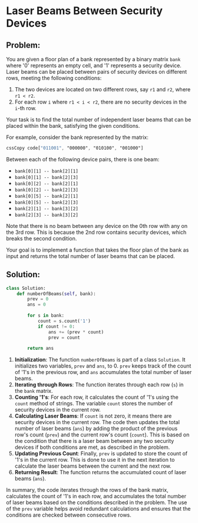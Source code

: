 # Laser Beams Between Security Devices

## **Problem:**

You are given a floor plan of a bank represented by a binary matrix `bank` where '0' represents an empty cell, and '1' represents a security device. Laser beams can be placed between pairs of security devices on different rows, meeting the following conditions:

1. The two devices are located on two different rows, say `r1` and `r2`, where `r1 < r2`.
2. For each row `i` where `r1 < i < r2`, there are no security devices in the `i`-th row.

Your task is to find the total number of independent laser beams that can be placed within the bank, satisfying the given conditions.

For example, consider the bank represented by the matrix:

```css
cssCopy code["011001", "000000", "010100", "001000"]
```

Between each of the following device pairs, there is one beam:

* `bank[0][1] -- bank[2][1]`
* `bank[0][1] -- bank[2][3]`
* `bank[0][2] -- bank[2][1]`
* `bank[0][2] -- bank[2][3]`
* `bank[0][5] -- bank[2][1]`
* `bank[0][5] -- bank[2][3]`
* `bank[2][1] -- bank[3][2]`
* `bank[2][3] -- bank[3][2]`

Note that there is no beam between any device on the 0th row with any on the 3rd row. This is because the 2nd row contains security devices, which breaks the second condition.

Your goal is to implement a function that takes the floor plan of the bank as input and returns the total number of laser beams that can be placed.

## **Solution:**

```python
class Solution:
    def numberOfBeams(self, bank):
        prev = 0
        ans = 0
        
        for s in bank:
            count = s.count('1')
            if count != 0:
                ans += (prev * count)
                prev = count
        
        return ans
```

1. **Initialization**: The function `numberOfBeams` is part of a class `Solution`. It initializes two variables, `prev` and `ans`, to 0. `prev` keeps track of the count of '1's in the previous row, and `ans` accumulates the total number of laser beams.
2. **Iterating through Rows**: The function iterates through each row (`s`) in the `bank` matrix.
3. **Counting '1's**: For each row, it calculates the count of '1's using the `count` method of strings. The variable `count` stores the number of security devices in the current row.
4. **Calculating Laser Beams**: If `count` is not zero, it means there are security devices in the current row. The code then updates the total number of laser beams (`ans`) by adding the product of the previous row's count (`prev`) and the current row's count (`count`). This is based on the condition that there is a laser beam between any two security devices if both conditions are met, as described in the problem.
5. **Updating Previous Count**: Finally, `prev` is updated to store the count of '1's in the current row. This is done to use it in the next iteration to calculate the laser beams between the current and the next row.
6. **Returning Result**: The function returns the accumulated count of laser beams (`ans`).

In summary, the code iterates through the rows of the bank matrix, calculates the count of '1's in each row, and accumulates the total number of laser beams based on the conditions described in the problem. The use of the `prev` variable helps avoid redundant calculations and ensures that the conditions are checked between consecutive rows.
